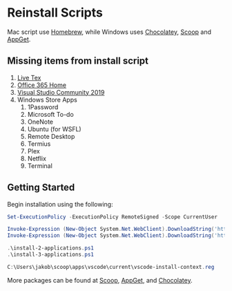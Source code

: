 # Reinstall Scripts

Mac script use [Homebrew](https://brew.sh/), while Windows uses [Chocolatey](https://chocolatey.org/), [Scoop](https://scoop.sh/) and [AppGet](https://appget.net/).

## Missing items from install script

1. [Live Tex](https://www.tug.org/texlive/acquire-netinstall.html)
2. [Office 365 Home](https://account.microsoft.com/services/office/install)
3. [Visual Studio Community 2019](https://visualstudio.microsoft.com/downloads/)
4. Windows Store Apps
   1. 1Password
   2. Microsoft To-do
   3. OneNote
   4. Ubuntu (for WSFL)
   5. Remote Desktop
   6. Termius
   7. Plex
   8.  Netflix
   9.  Terminal

## Getting Started

Begin installation using the following:

```powershell
Set-ExecutionPolicy -ExecutionPolicy RemoteSigned -Scope CurrentUser

Invoke-Expression (New-Object System.Net.WebClient).DownloadString('https://chocolatey.org/install.ps1')
Invoke-Expression (New-Object System.Net.WebClient).DownloadString('https://get.scoop.sh')

.\install-2-applications.ps1
.\install-3-applications.ps1

C:\Users\jakob\scoop\apps\vscode\current\vscode-install-context.reg
```

More packages can be found at [Scoop](https://github.com/ScoopInstaller/Main/tree/master/bucket), [AppGet](https://appget.net/packages), and [Chocolatey](https://chocolatey.org/packages).
